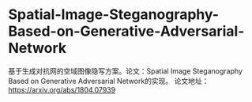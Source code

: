 # Spatial-Image-Steganography-Based-on-Generative-Adversarial-Network
基于生成对抗网的空域图像隐写方案。论文：Spatial Image Steganography Based on Generative Adversarial Network的实现。
论文地址：https://arxiv.org/abs/1804.07939
